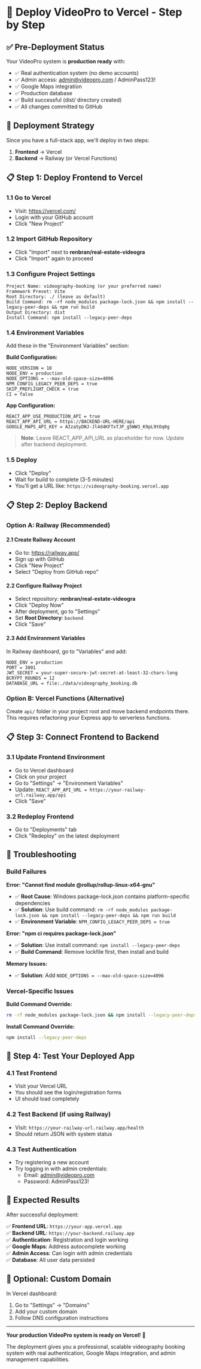 # 🚀 Deploy VideoPro to Vercel - Step by Step

## ✅ Pre-Deployment Status

Your VideoPro system is **production ready** with:
- ✅ Real authentication system (no demo accounts)
- ✅ Admin access: admin@videopro.com / AdminPass123!
- ✅ Google Maps integration
- ✅ Production database
- ✅ Build successful (dist/ directory created)
- ✅ All changes committed to GitHub

## 🎯 Deployment Strategy

Since you have a full-stack app, we'll deploy in two steps:
1. **Frontend** → Vercel 
2. **Backend** → Railway (or Vercel Functions)

## 📋 Step 1: Deploy Frontend to Vercel

### 1.1 Go to Vercel
- Visit: https://vercel.com/
- Login with your GitHub account
- Click "New Project"

### 1.2 Import GitHub Repository
- Click "Import" next to **renbran/real-estate-videogra**
- Click "Import" again to proceed

### 1.3 Configure Project Settings
```
Project Name: videography-booking (or your preferred name)
Framework Preset: Vite
Root Directory: ./ (leave as default)
Build Command: rm -rf node_modules package-lock.json && npm install --legacy-peer-deps && npm run build
Output Directory: dist
Install Command: npm install --legacy-peer-deps
```

### 1.4 Environment Variables
Add these in the "Environment Variables" section:

**Build Configuration:**
```
NODE_VERSION = 18
NODE_ENV = production
NODE_OPTIONS = --max-old-space-size=4096
NPM_CONFIG_LEGACY_PEER_DEPS = true
SKIP_PREFLIGHT_CHECK = true
CI = false
```

**App Configuration:**
```
REACT_APP_USE_PRODUCTION_API = true
REACT_APP_API_URL = https://BACKEND-URL-HERE/api
GOOGLE_MAPS_API_KEY = AIzaSyDNJ-Jl4d4KFTxTJP_g5WW3_K9pL9tOq0g
```

> **Note**: Leave REACT_APP_API_URL as placeholder for now. Update after backend deployment.

### 1.5 Deploy
- Click "Deploy"
- Wait for build to complete (3-5 minutes)
- You'll get a URL like: `https://videography-booking.vercel.app`

## 📋 Step 2: Deploy Backend

### Option A: Railway (Recommended)

#### 2.1 Create Railway Account
- Go to: https://railway.app/
- Sign up with GitHub
- Click "New Project"
- Select "Deploy from GitHub repo"

#### 2.2 Configure Railway Project
- Select repository: **renbran/real-estate-videogra**
- Click "Deploy Now"
- After deployment, go to "Settings"
- Set **Root Directory**: `backend`
- Click "Save"

#### 2.3 Add Environment Variables
In Railway dashboard, go to "Variables" and add:

```
NODE_ENV = production
PORT = 3001
JWT_SECRET = your-super-secure-jwt-secret-at-least-32-chars-long
BCRYPT_ROUNDS = 12
DATABASE_URL = file:./data/videography_booking.db
```

### Option B: Vercel Functions (Alternative)

Create `api/` folder in your project root and move backend endpoints there.
This requires refactoring your Express app to serverless functions.

## 📋 Step 3: Connect Frontend to Backend

### 3.1 Update Frontend Environment
- Go to Vercel dashboard
- Click on your project
- Go to "Settings" → "Environment Variables"
- Update: `REACT_APP_API_URL = https://your-railway-url.railway.app/api`
- Click "Save"

### 3.2 Redeploy Frontend
- Go to "Deployments" tab
- Click "Redeploy" on the latest deployment

## 🔧 Troubleshooting

### Build Failures

**Error: "Cannot find module @rollup/rollup-linux-x64-gnu"**
- ✅ **Root Cause**: Windows package-lock.json contains platform-specific dependencies
- ✅ **Solution**: Use build command: `rm -rf node_modules package-lock.json && npm install --legacy-peer-deps && npm run build`
- ✅ **Environment Variable**: `NPM_CONFIG_LEGACY_PEER_DEPS = true`

**Error: "npm ci requires package-lock.json"**
- ✅ **Solution**: Use install command: `npm install --legacy-peer-deps`
- ✅ **Build Command**: Remove lockfile first, then install and build

**Memory Issues:**
- ✅ **Solution**: Add `NODE_OPTIONS = --max-old-space-size=4096`

### Vercel-Specific Issues

**Build Command Override:**
```bash
rm -rf node_modules package-lock.json && npm install --legacy-peer-deps && npm run build
```

**Install Command Override:**
```bash
npm install --legacy-peer-deps
```

## 🎯 Step 4: Test Your Deployed App

### 4.1 Test Frontend
- Visit your Vercel URL
- You should see the login/registration forms
- UI should load completely

### 4.2 Test Backend (if using Railway)
- Visit: `https://your-railway-url.railway.app/health`
- Should return JSON with system status

### 4.3 Test Authentication
- Try registering a new account
- Try logging in with admin credentials:
  - Email: admin@videopro.com
  - Password: AdminPass123!

## 🎉 Expected Results

After successful deployment:

✅ **Frontend URL**: `https://your-app.vercel.app`  
✅ **Backend URL**: `https://your-backend.railway.app`  
✅ **Authentication**: Registration and login working  
✅ **Google Maps**: Address autocomplete working  
✅ **Admin Access**: Can login with admin credentials  
✅ **Database**: All user data persisted  

## 🌟 Optional: Custom Domain

In Vercel dashboard:
1. Go to "Settings" → "Domains"
2. Add your custom domain
3. Follow DNS configuration instructions

---

**Your production VideoPro system is ready on Vercel!** 🚀

The deployment gives you a professional, scalable videography booking system with real authentication, Google Maps integration, and admin management capabilities.